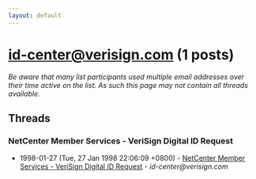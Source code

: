 ```yaml
---
layout: default
---
```


# id-center@verisign.com (1 posts)

_Be aware that many list participants used multiple email addresses over their time active on the list. As such this page may not contain all threads available._

## Threads

### NetCenter Member Services - VeriSign Digital ID Request
+ 1998-01-27 (Tue, 27 Jan 1998 22:06:09 +0800) - [NetCenter Member Services - VeriSign Digital ID Request](/archive/1998/01/26af155a054ae2c531eb7e1b3230fd1bf1df990e7e1df13cee4984fdb54e5697) - _id-center@verisign.com_

